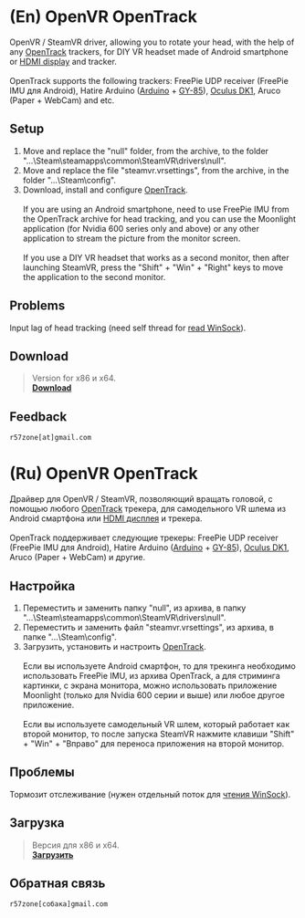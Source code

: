 # (En) OpenVR OpenTrack
OpenVR / SteamVR driver, allowing you to rotate your head, with the help of any [OpenTrack](https://github.com/opentrack/opentrack) trackers, for DIY VR headset made of Android smartphone or [HDMI display](http://ali.pub/1llt51) and tracker.<br>
<br>OpenTrack supports the following trackers: FreePie UDP receiver (FreePie IMU для Android), Hatire Arduino ([Arduino](http://ali.pub/1lltzk) + [GY-85](http://ali.pub/1lltk0)), [Oculus DK1](http://ali.pub/1llqtf), Aruco (Paper + WebCam) and etc.

## Setup
1. Move and replace the "null" folder, from the archive, to the folder "...\Steam\steamapps\common\SteamVR\drivers\null".
2. Move and replace the file "steamvr.vrsettings", from the archive, in the folder "...\Steam\config".
3. Download, install and configure [OpenTrack](https://github.com/opentrack/opentrack).<br><br>
If you are using an Android smartphone, need to use FreePie IMU from the OpenTrack archive for head tracking, and you can use the Moonlight application (for Nvidia 600 series only and above) or any other application to stream the picture from the monitor screen.<br><br>
If you use a DIY VR headset that works as a second monitor, then after launching SteamVR, press the "Shift" + "Win" + "Right" keys to move the application to the second monitor.<br>

## Problems
Input lag of head tracking (need self thread for [read WinSock](https://github.com/r57zone/OpenVR-OpenTrack/blob/master/OpenVR/samples/driver_sample/driver_sample.cpp#L418-L428)).<br>

## Download
>Version for x86 и x64.<br>
**[Download](https://github.com/r57zone/OpenVR-OpenTrack)**<br>

## Feedback
`r57zone[at]gmail.com`<br>

# (Ru) OpenVR OpenTrack
Драйвер для OpenVR / SteamVR, позволяющий вращать головой, с помощью любого [OpenTrack](https://github.com/opentrack/opentrack) трекера, для самодельного VR шлема из Android смартфона или [HDMI дисплея](http://ali.pub/1llt51) и трекера.<br>
<br>OpenTrack поддерживает следующие трекеры: FreePie UDP receiver (FreePie IMU для Android), Hatire Arduino ([Arduino](http://ali.pub/1lltzk) + [GY-85](http://ali.pub/1lltk0)), [Oculus DK1](http://ali.pub/1llqtf), Aruco (Paper + WebCam) и другие.

## Настройка 
1. Переместить и заменить папку "null", из архива, в папку "...\Steam\steamapps\common\SteamVR\drivers\null".
2. Переместить и заменить файл "steamvr.vrsettings", из архива, в папке "...\Steam\config".
3. Загрузить, установить и настроить [OpenTrack](https://github.com/opentrack/opentrack).<br><br>
Если вы используете Android смартфон, то для трекинга необходимо использовать FreePie IMU, из архива OpenTrack, а для стриминга картинки, с экрана монитора, можно использовать приложение Moonlight (только для Nvidia 600 серии и выше) или любое другое приложение.<br><br>
Если вы используете самодельный VR шлем, который работает как второй монитор, то после запуска SteamVR нажмите клавиши "Shift" + "Win" + "Вправо" для переноса приложения на второй монитор.<br>

## Проблемы
Тормозит отслеживание (нужен отдельный поток для [чтения WinSock](https://github.com/r57zone/OpenVR-OpenTrack/blob/master/OpenVR/samples/driver_sample/driver_sample.cpp#L418-L428)).<br>

## Загрузка
>Версия для x86 и x64.<br>
**[Загрузить](https://github.com/r57zone/OpenVR-OpenTrack)**<br>

## Обратная связь
`r57zone[собака]gmail.com`